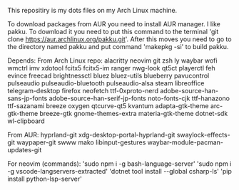 This repositiry is my dots files on my Arch Linux machine.

To download packages from AUR you need to install AUR manager. I like pakku. To download it you need to put this command to the terminal 'git clone https://aur.archlinux.org/pakku.git'. After this moves you need to go to the directory named pakku and put command 'makepkg -si' to build pakku. 

Depends:
From Arch Linux repo:
    alacritty neovim git zsh ly waybar wofi wmctrl imv xdotool fcitx5 fcitx5-im ranger nwg-look qt5ct playerctl feh evince freecad brightnessctl bluez bluez-utils blueberry pavucontrol pulseaudio pulseaudio-bluetooth pulseaudio-alsa steam libreoffice telegram-desktop firefox neofetch ttf-0xproto-nerd adobe-source-han-sans-jp-fonts adobe-source-han-serif-jp-fonts noto-fonts-cjk ttf-hanazono ttf-sazanami breeze oxygen qtcurve-qt5 kvantum adapta-gtk-theme arc-gtk-theme breeze-gtk gnome-themes-extra  materia-gtk-theme dotnet-sdk wl-clipboard

From AUR:
    hyprland-git xdg-desktop-portal-hyprland-git swaylock-effects-git waypaper-git swww mako libinput-gestures waybar-module-pacman-updates-git

For neovim (commands):
    'sudo npm i -g bash-language-server'
    'sudo npm i -g vscode-langservers-extracted'
    'dotnet tool install --global csharp-ls'
    'pip install python-lsp-server'

